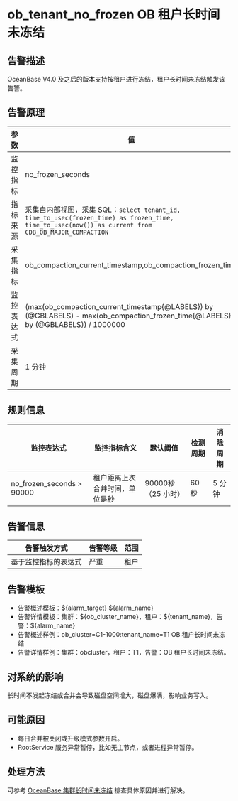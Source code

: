 # ob_tenant_no_frozen OB 租户长时间未冻结

## 告警描述

OceanBase V4.0 及之后的版本支持按租户进行冻结，租户长时间未冻结触发该告警。

## 告警原理

| 参数 | 值 |
| --- | --- |
| 监控指标 | no_frozen_seconds |
| 指标来源 | 采集自内部视图，采集 SQL：```select tenant_id, time_to_usec(frozen_time) as frozen_time, time_to_usec(now()) as current from CDB_OB_MAJOR_COMPACTION```|
| 采集指标 | ob_compaction_current_timestamp,ob_compaction_frozen_time |
| 监控表达式 | (max(ob_compaction_current_timestamp{@LABELS}) by (@GBLABELS) - max(ob_compaction_frozen_time{@LABELS}) by (@GBLABELS)) / 1000000 |
| 采集周期 | 1 分钟 |

## 规则信息

| 监控表达式 | 监控指标含义 | 默认阈值 | 检测周期 | 消除周期 |
| --- | --- | --- | --- | --- |
| no_frozen_seconds > 90000 | 租户距离上次合并时间，单位是秒 | 90000秒（25 小时） | 60 秒 | 5 分钟 |

## 告警信息

| 告警触发方式 | 告警等级 | 范围 |
| --- | --- | --- |
| 基于监控指标的表达式 | 严重 | 租户 |

## 告警模板

* 告警概述模板：\${alarm_target} \${alarm_name}
* 告警详情模板：集群：\${ob_cluster_name}，租户：\${tenant_name}，告警：\${alarm_name}
* 告警概述样例：ob_cluster=C1-1000:tenant_name=T1 OB 租户长时间未冻结
* 告警详情样例：集群：obcluster，租户：T1，告警：OB 租户长时间未冻结。

## 对系统的影响

长时间不发起冻结或合并会导致磁盘空间增大，磁盘爆满，影响业务写入。

## 可能原因

* 每日合并被关闭或升级模式参数开启。
* RootService 服务异常暂停，比如无主节点，或者进程异常暂停。

## 处理方法

可参考 [OceanBase 集群长时间未冻结](../200.ob-alert/900.ob_cluster_no_frozen.md) 排查具体原因并进行解决。
